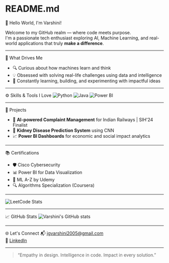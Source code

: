 # README.md
👋 Hello World, I'm Varshini!

Welcome to my GitHub realm — where code meets purpose.  
I'm a passionate tech enthusiast exploring AI, Machine Learning, and real-world applications that truly **make a difference**.

---

🧠 What Drives Me
- 🔍 Curious about how machines learn and think  
- 💡 Obsessed with solving real-life challenges using data and intelligence  
- 🌱 Constantly learning, building, and experimenting with impactful ideas

---

⚙️ Skills & Tools I Love
![Python](https://img.shields.io/badge/Python-FFD43B?style=flat&logo=python&logoColor=blue)
![Java](https://img.shields.io/badge/Java-ED8B00?style=flat&logo=openjdk&logoColor=white)
![Power BI](https://img.shields.io/badge/PowerBI-F2C811?style=flat&logo=powerbi&logoColor=black)

---

🔬 Projects
- 🎯 **AI-powered Complaint Management** for Indian Railways | SIH'24 Finalist
- 🧬 **Kidney Disease Prediction System** using CNN
- 📈 **Power BI Dashboards** for economic and social impact analytics

---

📚 Certifications
- 🛡️ Cisco Cybersecurity
- 📊 Power BI for Data Visualization
- 🤖 ML A-Z by Udemy
- 🔍 Algorithms Specialization (Coursera)

---
![LeetCode Stats](https://leetcode.com/u/Var_shini2005/)

---

📈 GitHub Stats
![Varshini's GitHub stats](https://github.com/VARSHINI-GA11)

---

🌐 Let's Connect
📬 jgvarshini2005@gmail.com  
🔗 [LinkedIn](https://www.linkedin.com/in/g-varshini/)

---

> “Empathy in design. Intelligence in code. Impact in every solution.”
